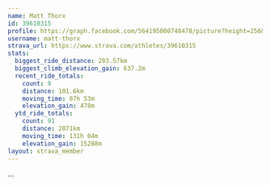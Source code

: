 ```yaml
---
name: Matt Thorx
id: 39610315
profile: https://graph.facebook.com/564195000748478/picture?height=256&width=256
username: matt-thorx
strava_url: https://www.strava.com/athletes/39610315
stats:
  biggest_ride_distance: 203.57km
  biggest_climb_elevation_gain: 637.2m
  recent_ride_totals:
    count: 9
    distance: 101.6km
    moving_time: 07h 53m
    elevation_gain: 478m
  ytd_ride_totals:
    count: 91
    distance: 2071km
    moving_time: 131h 04m
    elevation_gain: 15288m
layout: strava_member
--- 
```

...
